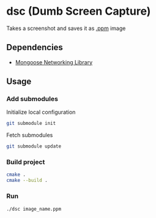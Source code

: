 # dsc (Dumb Screen Capture)
Takes a screenshot and saves it as [.ppm](https://en.wikipedia.org/wiki/Netpbm) image

## Dependencies
  * [Mongoose Networking Library](https://github.com/cesanta/mongoose)

## Usage
### Add submodules
Initialize local configuration
```bash
git submodule init
```
Fetch submodules
```bash
git submodule update
```

### Build project
```bash
cmake .
cmake --build .
```

### Run
```bash
./dsc image_name.ppm
```
